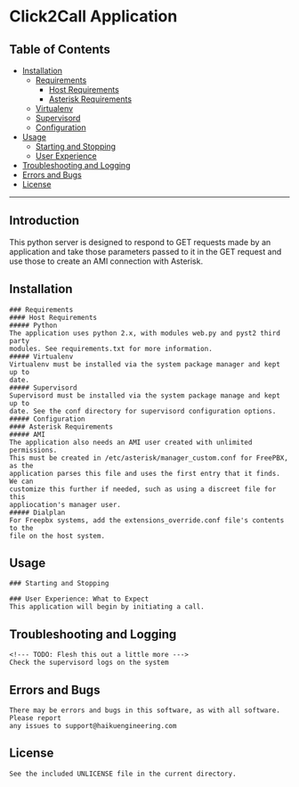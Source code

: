 # Click2Call Application
## Table of Contents
- [Installation](#Installation)
    - [Requirements](#requirements)
        - [Host Requirements](#host-requirements)
        - [Asterisk Requirements](#asterisk-requirements)
    - [Virtualenv](#virtualenv)
    - [Supervisord](#supervisord)
    - [Configuration](#configuration)
- [Usage](#usage)
    - [Starting and Stopping](#starting-and-stopping)
    - [User Experience](#user-experience-what-to-expect)
- [Troubleshooting and Logging ](#Troubleshooting-and-Logging)
- [Errors and Bugs](#errors-and-bugs)
- [License](#license)

****

## Introduction
    
This python server is designed to respond to GET requests made by an
application and take those parameters passed to it in the GET request and use
those to create an AMI connection with Asterisk. 
## Installation
    ### Requirements
    #### Host Requirements
    ##### Python    
    The application uses python 2.x, with modules web.py and pyst2 third party
    modules. See requirements.txt for more information.
    ##### Virtualenv
    Virtualenv must be installed via the system package manager and kept up to 
    date.
    ##### Supervisord
    Supervisord must be installed via the system package manage and kept up to 
    date. See the conf directory for supervisord configuration options. 
    ##### Configuration
    #### Asterisk Requirements
    ##### AMI 
    The application also needs an AMI user created with unlimited permissions.
    This must be created in /etc/asterisk/manager_custom.conf for FreePBX, as the
    application parses this file and uses the first entry that it finds. We can
    customize this further if needed, such as using a discreet file for this
    appliocation's manager user.
    ##### Dialplan
    For Freepbx systems, add the extensions_override.conf file's contents to the 
    file on the host system. 

## Usage
    ### Starting and Stopping
     
    ### User Experience: What to Expect
    This application will begin by initiating a call.
## Troubleshooting and Logging
    <!--- TODO: Flesh this out a little more --->
    Check the supervisord logs on the system 
## Errors and Bugs
    There may be errors and bugs in this software, as with all software. Please report 
    any issues to support@haikuengineering.com
## License
    See the included UNLICENSE file in the current directory. 